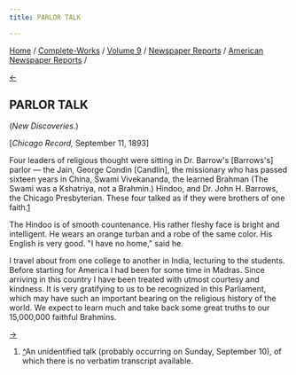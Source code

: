 ```yaml
---
title: PARLOR TALK

---
```

<div>

[Home](../../../../index.htm) /
[Complete-Works](../../../complete_works.htm) / [Volume
9](../../volume_9_contents.htm) / [Newspaper
Reports](../newspaper_reports_contents.htm) / [American Newspaper
Reports](american_newspaper_contents.htm) /

[←](01_chicago_newspapers_sep_11_1893.htm)

## PARLOR TALK

(*New Discoveries*.)

\[*Chicago Record,* September 11, 1893\]

Four leaders of religious thought were sitting in Dr. Barrow's
\[Barrows's\] parlor — the Jain, George Condin \[Candlin\], the
missionary who has passed sixteen years in China, Swami Vivekananda, the
learned Brahman (The Swami was a Kshatriya, not a Brahmin.) Hindoo, and
Dr. John H. Barrows, the Chicago Presbyterian. These four talked as if
they were brothers of one faith.[1](#fn1)

The Hindoo is of smooth countenance. His rather fleshy face is bright
and intelligent. He wears an orange turban and a robe of the same color.
His English is very good. "I have no home," said he.

I travel about from one college to another in India, lecturing to the
students. Before starting for America I had been for some time in
Madras. Since arriving in this country I have been treated with utmost
courtesy and kindness. It is very gratifying to us to be recognized in
this Parliament, which may have such an important bearing on the
religious history of the world. We expect to learn much and take back
some great truths to our 15,000,000 faithful Brahmins.

[→](03_chicago_inter_ocean_sep_21_1893.htm)

</div>

1.  [^](#fn1_1)An unidentified talk (probably occurring on Sunday,
    September 10), of which there is no verbatim transcript available.
